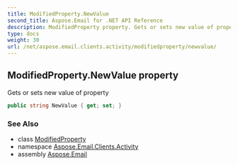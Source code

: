 ```yaml
---
title: ModifiedProperty.NewValue
second_title: Aspose.Email for .NET API Reference
description: ModifiedProperty property. Gets or sets new value of property
type: docs
weight: 30
url: /net/aspose.email.clients.activity/modifiedproperty/newvalue/
---
```

## ModifiedProperty.NewValue property

Gets or sets new value of property

```csharp
public string NewValue { get; set; }
```

### See Also

* class [ModifiedProperty](../)
* namespace [Aspose.Email.Clients.Activity](../../modifiedproperty/)
* assembly [Aspose.Email](../../../)


